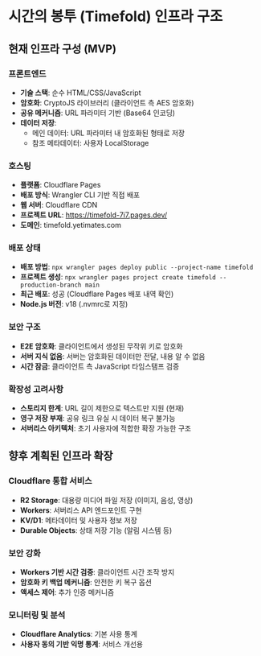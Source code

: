 # 시간의 봉투 (Timefold) 인프라 구조

## 현재 인프라 구성 (MVP)

### 프론트엔드
- **기술 스택**: 순수 HTML/CSS/JavaScript
- **암호화**: CryptoJS 라이브러리 (클라이언트 측 AES 암호화)
- **공유 메커니즘**: URL 파라미터 기반 (Base64 인코딩)
- **데이터 저장**: 
  - 메인 데이터: URL 파라미터 내 암호화된 형태로 저장
  - 참조 메타데이터: 사용자 LocalStorage

### 호스팅 
- **플랫폼**: Cloudflare Pages
- **배포 방식**: Wrangler CLI 기반 직접 배포
- **웹 서버**: Cloudflare CDN
- **프로젝트 URL**: https://timefold-7i7.pages.dev/
- **도메인**: timefold.yetimates.com 

### 배포 상태
- **배포 방법**: `npx wrangler pages deploy public --project-name timefold`
- **프로젝트 생성**: `npx wrangler pages project create timefold --production-branch main`
- **최근 배포**: 성공 (Cloudflare Pages 배포 내역 확인)
- **Node.js 버전**: v18 (.nvmrc로 지정)

### 보안 구조
- **E2E 암호화**: 클라이언트에서 생성된 무작위 키로 암호화
- **서버 지식 없음**: 서버는 암호화된 데이터만 전달, 내용 알 수 없음
- **시간 잠금**: 클라이언트 측 JavaScript 타임스탬프 검증

### 확장성 고려사항
- **스토리지 한계**: URL 길이 제한으로 텍스트만 지원 (현재)
- **영구 저장 부재**: 공유 링크 유실 시 데이터 복구 불가능
- **서버리스 아키텍처**: 초기 사용자에 적합한 확장 가능한 구조

## 향후 계획된 인프라 확장

### Cloudflare 통합 서비스
- **R2 Storage**: 대용량 미디어 파일 저장 (이미지, 음성, 영상)
- **Workers**: 서버리스 API 엔드포인트 구현
- **KV/D1**: 메타데이터 및 사용자 정보 저장
- **Durable Objects**: 상태 저장 기능 (알림 시스템 등)

### 보안 강화
- **Workers 기반 시간 검증**: 클라이언트 시간 조작 방지
- **암호화 키 백업 메커니즘**: 안전한 키 복구 옵션
- **액세스 제어**: 추가 인증 메커니즘

### 모니터링 및 분석
- **Cloudflare Analytics**: 기본 사용 통계
- **사용자 동의 기반 익명 통계**: 서비스 개선용
